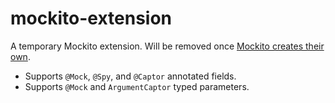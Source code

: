 # mockito-extension

A temporary Mockito extension. Will be removed once [Mockito creates their own](https://github.com/mockito/mockito/issues/445).

 - Supports `@Mock`, `@Spy`, and `@Captor` annotated fields.
 - Supports `@Mock` and `ArgumentCaptor` typed parameters.

